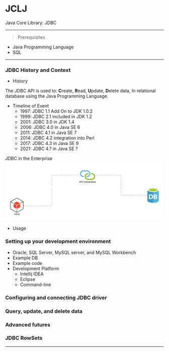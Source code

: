 # JCLJ
Java Core Library: JDBC

---
>Prerequisites
- Java Programming Language
- SQL
---

### JDBC History and Context
  - History
  
The JDBC API is used to: **C**reate, **R**ead, **U**pdate, **D**elete data,
In relational database using the Java Programming Language.

- Timeline of Event
  - 1997: JDBC 1.1 Add On to JDK 1.0.2
  - 1999: JDBC 2.1 included in JDK 1.2
  - 2001: JDBC 3.0 in JDK 1.4
  - 2006: JDBC 4.0 in Java SE 6
  - 2011: JDBC 4.1 in Java SE 7
  - 2014: JDBC 4.2 integration into Perl
  - 2017: JDBC 4.3 in Java SE 9
  - 2021: JDBC 4.? in Java SE ?

JDBC in the Enterprise

![This is an image](assets/images/JDBC%20in%20the%20Enterprise.png)
- Usage
### Setting up your development environment
  - Oracle, SQL Server, MySQL server, and MySQL Workbench
  - Example DB
  - Example code
  - Development Platform
    - Intellij IDEA
    - Eclipse
    - Command-line
### Configuring and connecting JDBC driver
    
### Query, update, and delete data

### Advanced futures

### JDBC RowSets


---

